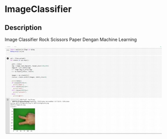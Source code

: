 # ImageClassifier

## Description
Image Classifier Rock Scissors Paper Dengan Machine Learning

![Picture](https://github.com/hmk1337/ImageClassifier/blob/master/pict.jpg)

